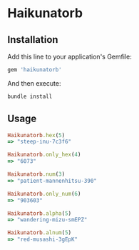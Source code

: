 # Haikunatorb

## Installation

Add this line to your application's Gemfile:

```ruby
gem 'haikunatorb'
```

And then execute:
```ruby
bundle install
```


## Usage

```ruby
Haikunatorb.hex(5)
=> "steep-inu-7c3f6"

Haikunatorb.only_hex(4)
=> "6073"

Haikunatorb.num(3)
=> "patient-mannenhitsu-390"

Haikunatorb.only_num(6)
=> "903603"

Haikunatorb.alpha(5)
=> "wandering-mizu-smEPZ"

Haikunatorb.alnum(5)
=> "red-musashi-3gEpK"


```
